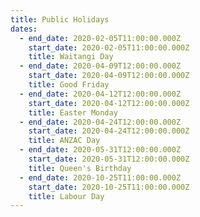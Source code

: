 ```yaml
---
title: Public Holidays
dates:
  - end_date: 2020-02-05T11:00:00.000Z
    start_date: 2020-02-05T11:00:00.000Z
    title: Waitangi Day
  - end_date: 2020-04-09T12:00:00.000Z
    start_date: 2020-04-09T12:00:00.000Z
    title: Good Friday
  - end_date: 2020-04-12T12:00:00.000Z
    start_date: 2020-04-12T12:00:00.000Z
    title: Easter Monday
  - end_date: 2020-04-24T12:00:00.000Z
    start_date: 2020-04-24T12:00:00.000Z
    title: ANZAC Day
  - end_date: 2020-05-31T12:00:00.000Z
    start_date: 2020-05-31T12:00:00.000Z
    title: Queen's Birthday
  - end_date: 2020-10-25T11:00:00.000Z
    start_date: 2020-10-25T11:00:00.000Z
    title: Labour Day
---
```


